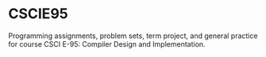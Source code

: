 # CSCIE95
Programming assignments, problem sets, term project, and general practice for course CSCI E-95: Compiler Design and Implementation.
